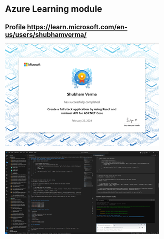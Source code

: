 # Azure Learning module

## Profile https://learn.microsoft.com/en-us/users/shubhamverma/

![alt text](images/image1.png)

![alt text](<images/Screenshot (110).png>)
